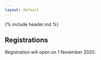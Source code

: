 ```yaml
---
layout: default
---
```


{% include header.md %}

## Registrations

Registration will open on 1 November 2020.

<!-- Register at [https://eurobioc-2020.eventbrite.co.uk](https://eurobioc-2020.eventbrite.co.uk)

- Students: 50 euros
- Faculty: 100 euros
- Industry: 125 euros

We will accept up to 120 participants on a first come first served
basis. 
-->
